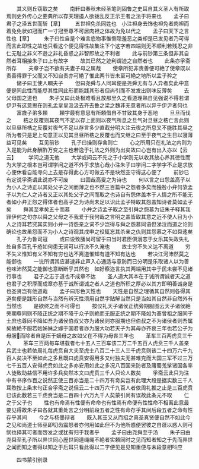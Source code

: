 <!-- { "loadSidebar": true } -->
　　其义则丘窃取之矣
　　南轩曰春秋未经圣笔则固鲁之史耳自其义圣人有所取焉则史外传心之要典所以存天理遏人欲拨乱反正示王者之法于将来也
　　孟子曰君子之泽五世而斩【章】
　　五世袒免杀同姓也　小注袒身去饰也袒免者肉袒而着免免状如冠而广一寸冠至尊不可居肉袒之体故为免以代之
　　孟子曰天下之言性也【章】
　　朱子曰性自是个难言底物事惟恻隠羞恶之类却是已发见者乃可得而言此即性之故也只看这个便见得性故集注下个这字若四端则无不顺利若残忍之非仁无耻之非义不逊之非礼昏惑之非智即故之不利者
　　此与前钞第三条但非其自然者耳相接朱子曰上有故字
　　故其已然之迹利谓迹之自然者也
　　此条亦孚斋所存
　　夫章子岂不欲有夫妻子母之属哉
　　使章所犯非责善便可絶了使章既以责善得罪于父而又不知自责亦可絶了惟此两节皆未至可絶之地所以孟子矜之
　　储子曰王使人瞷夫子
　　但曰尧舜与人同耳便是尧舜无有与人异者矣此中意便是同此性而能尽其性同此形而能践其形者但尚引而不发发出则味反薄矣
　　去父母国之道也
　　朱子又曰此处极难看且放那里久之看道理熟自见强说不得若谓伊尹有这意思在则孔孟皇皇汲汲去齐去鲁之梁之魏非无意者所以异于伊尹者何也
　　富歳子弟多頼
　　頼字最有意思有所頼借自不甘致其身于恶地
　　旦旦而伐之
　　梏之反覆则其夜气不足以存上面则以夜气所息之旦气对旦昼之梏亡言此则以旦昼所梏之反覆对夜气不足以存言多少直截分明大注云夜之所息又不能胜其昼之所为者只是足上句意正以见其旦昼所梏之反覆也而又继之曰至于夜气之生日以寖薄益可见矣
　　互见前钞
　　孔子曰操则存舍则亡
　　心之所用只在礼法之内则为入是能为此身酬酢万变之主也若逸于礼法之外则为出矣故曰心岂有出入亦以【云云】
　　学问之道无他
　　大学或问云不先之于小学则无以收其放心养其徳性而为大学之根本岂可谓学问之道不外乎求放心哉小注朱子曰学问二字学字不止是求放心便休看自能寻向上去是存得此心方可做去不是块然空守得这心便了
　　前钞已有定说孚斋谓此说亦不可废
　　曰固哉高叟之为诗也
　　何以言之曰怨盖高子以为小人之诗正以其处父子之间而薄之也不然三百篇中之怨者多矣而独咎小弁何欤孟子以为仁人之诗者又正以其处父子之间而取之也诗自有怨体盖本于人情之所不能无者如小弁正怨之得体者也高子之为诗尚未足以识此孟子特取其怨盖知诗者莫如孟子矣
　　舜其至孝矣五十而慕
　　小弁之诗孟子取之至引舜之怨慕为证朱子释其我罪伊何之句亦以舜之父母之不我爱于我何哉之言明之盖皆取其意之近不使人目为小人之诗耳若究其实则小弁一诗怨亲之词不少岂得与舜之怨慕同语但涕泣而道之论则确论也故虽怨而不为小人之诗观其戌申之役辄忘其杀亲之仇则其怨慕之不如舜逺矣
　　孔子为鲁司冦
　　或曰设致膰尚可留乎曰当时君臣俱溺志于女乐其失政失礼处自多百孔千疮如何患无词可以行决不久淹也
　　故士穷不失义达不离道
　　穷不失义惟知有义不知有穷也达不离道惟知有道不知有达也
　　若决江河沛然莫之能御也
　　一说所谓其应甚速非止声入心通适与意防而已分明是乐取诸人以为善也味沛然莫之能御也意断断乎其然也　如好察迩言执其两端用其中于民未尝不见诸行事也
　　君子之志于道也不成章不达
　　圣人道大其本在于诚所谓诚者天之道也君子之积厚而成章亦基于诚所谓诚之者人之道也所积之厚必以其方即明善诚身是也圣贤岂有他道哉
　　孟子曰形色天性也
　　天性是自然之理循其自然则各得其道矣便是践形自然与当然有辨天性须用自然字贴解当然只是当如其自然非自然外有当然也
　　是欲终之而不可得也
　　按仪礼天子诸侯正统旁期服图云天子诸侯絶旁期尊同则不降正统之期不降于众子则絶而无服正统之期不降如为髙曾祖之服同于士庶也尊同不降如吾为诸侯伯叔父亦为诸侯则亦服期也但伯叔之不为诸侯者则吾属矣故絶不服若姑姊妹之嫁于国君者亦为服大功若天子为其母亦齐衰三年也若公子为母服而除者自是压于嫡母之故如父在不得为母丧三年也
　　革车三百两虎贲三千人
　　革车三百两毎车堪载者七十五人三百车该二万二千五百人虎贲三千人盖亲兵武士也若依周礼每虎贲自大夫至虎士八百二十三人三千虎贲则该二十四万六千九百人矣决不至如此之多且既曰虎贲安得用多又纣独夫无甚难克而大国三军不过三万七千五百人安得虎贲如此之多亦安用如此之多况八百国来防者及庸蜀羗髳诸国各率人徒致助益信不用许多兵矣然本文曰虎贲三千人只论人数矣
　　孚斋云此只为注中有书序作百之说然正使三百亦当是二十四万有竒矣岂有此理大段是据实数三千人耳煦按上条末句正合孚斋之说但云二十四万六千九百人者依周礼推之止是三百虎贲已该此数若三千虎贲当是二百四十六万九千人矣蒙引尚有误故此条元不取
　　仁之于父子也
　　性也有命焉有性便有命命也有性焉有命便有性性命不相离此意最要见得故朱子曰各就其重处言之分明前段五者之性有命存乎其间后段五者之命有性存乎其间
　　今之与杨墨辩者
　　既入其苙又从而招之真圣真贤便自然不如此今之见和尚道士师巫即切齿震怒者亦何用如此但不为他所惑便罢彼之自诳以惑人则可悯也择其可者而啓发之或犹有归于我者乎
　　孟子曰由尧舜至于汤
　　朱子曰由尧舜至孔子所以异世同心歴世同道绳绳不絶者实頼同时之见而知者知之于先而异世之闻而知之者得以知之于后耳只看此得以二字便见是见知重便与末段意相呌应






　　四书蒙引别录
